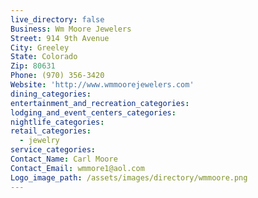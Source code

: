 ```yaml
---
live_directory: false
Business: Wm Moore Jewelers
Street: 914 9th Avenue
City: Greeley
State: Colorado
Zip: 80631
Phone: (970) 356-3420
Website: 'http://www.wmmoorejewelers.com'
dining_categories:
entertainment_and_recreation_categories:
lodging_and_event_centers_categories:
nightlife_categories:
retail_categories:
  - jewelry
service_categories:
Contact_Name: Carl Moore
Contact_Email: wmmore1@aol.com
Logo_image_path: /assets/images/directory/wmmoore.png
---
```



